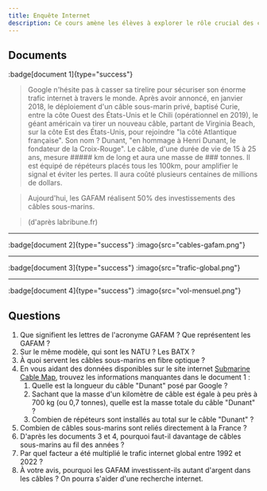```yaml
---
title: Enquête Internet
description: Ce cours amène les élèves à explorer le rôle crucial des câbles sous-marins dans l'infrastructure d'Internet et l'impact des GAFAM sur leur déploiement. À travers une enquête basée sur des documents et des recherches, ils comprennent l'importance des investissements dans ces infrastructures et l'évolution du trafic mondial des données.
--- 
```


## Documents
:badge[document 1]{type="success"}
> Google n'hésite pas à casser sa tirelire pour sécuriser son énorme trafic internet à travers le monde. Après avoir annoncé, en janvier 2018, le déploiement d'un câble sous-marin privé, baptisé Curie, entre la côte Ouest des États-Unis et le Chili (opérationnel en 2019), le géant américain va tirer un nouveau câble, partant de Virginia Beach, sur la côte Est des États-Unis, pour rejoindre "la côté Atlantique française". Son nom ? Dunant, "en hommage à Henri Dunant, le fondateur de la Croix-Rouge". Le câble, d'une durée de vie de 15 à 25 ans, mesure ##### km de long et aura une masse de ### tonnes. Il est équipé de répéteurs placés tous les 100km, pour amplifier le signal et éviter les pertes. Il aura coûté plusieurs centaines de millions de dollars.

> Aujourd'hui, les GAFAM réalisent 50% des investissements des câbles sous-marins.

> (d'après labribune.fr)

---

:badge[document 2]{type="success"}
:imago{src="cables-gafam.png"}

---

:badge[document 3]{type="success"}
:imago{src="trafic-global.png"}


---

:badge[document 4]{type="success"}
:imago{src="vol-mensuel.png"}


## Questions
1. Que signifient les lettres de l'acronyme GAFAM ? Que représentent les GAFAM ?
2. Sur le même modèle, qui sont les NATU ? Les BATX ?
3. À quoi servent les câbles sous-marins en fibre optique ?
4. En vous aidant des données disponibles sur le site internet [Submarine Cable Map](https://submarinecablemap.com), trouvez les informations manquantes dans le document 1 :
    1. Quelle est la longueur du câble "Dunant" posé par Google ?
    2. Sachant que la masse d'un kilomètre de câble est égale à peu près à 700 kg (ou 0,7 tonnes), quelle est la masse totale du câble "Dunant" ?
    3. Combien de répéteurs sont installés au total sur le câble "Dunant" ?
5. Combien de câbles sous-marins sont reliés directement à la France ?
6. D'après les documents 3 et 4, pourquoi faut-il davantage de câbles sous-marins au fil des années ?
7. Par quel facteur a été multiplié le trafic internet global entre 1992 et 2022 ?
8. À votre avis, pourquoi les GAFAM investissent-ils autant d'argent dans les câbles ? On pourra s'aider d'une recherche internet.